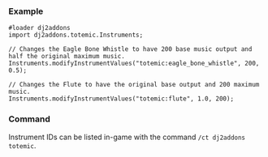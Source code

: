 ### Example
```zenscript
#loader dj2addons
import dj2addons.totemic.Instruments;

// Changes the Eagle Bone Whistle to have 200 base music output and half the original maximum music.
Instruments.modifyInstrumentValues("totemic:eagle_bone_whistle", 200, 0.5);

// Changes the Flute to have the original base output and 200 maximum music.
Instruments.modifyInstrumentValues("totemic:flute", 1.0, 200);
```
### Command
Instrument IDs can be listed in-game with the command `/ct dj2addons totemic`.